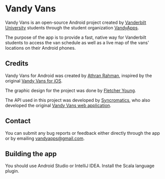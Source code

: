 Vandy Vans
==========

Vandy Vans is an open-source Android project created by [Vanderbilt University](http://vanderbilt.edu) students 
through the student organization [VandyApps](https://www.facebook.com/VandyMobile).

The purpose of the app is to provide a fast, native way for Vanderbilt students to access the van schedule as well 
as a live map of the vans' locations on their Android phones.

## Credits

Vandy Vans for Android was created by [Athran Rahman](https://github.com/AliceCengal), inspired by
the original [Vandy Vans for iOS](https://github.com/VandyApps/vandyvans-ios).

The graphic design for the project was done by [Fletcher Young](http://vandycommodore.deviantart.com/).

The API used in this project was developed by [Syncromatics](http://www.syncromatics.com/), who also developed the 
original [Vandy Vans web application](http://vandyvans.com/).

## Contact

You can submit any bug reports or feedback either directly through the app or by emailing 
[vandyapps@gmail.com](mailto:vandyapps@gmail.com).

## Building the app

You should use Android Studio or IntelliJ IDEA. Install the Scala language plugin.


